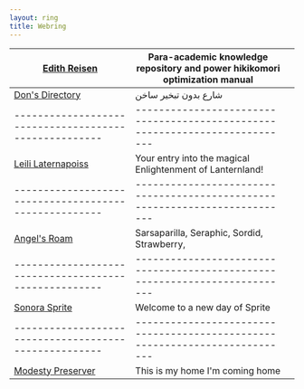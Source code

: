```yaml
---
layout: ring
title: Webring
---
```


| [Edith Reisen](http://reisen.netlify.app/)            | Para-academic knowledge repository and power hikikomori optimization manual |     |
| ----------------------------------------------------- | --------------------------------------------------------------------------- | --- |
| [Don's Directory](http://dons.directory/)             | شارع بدون تبخير ساخن                                                        |     |
| ----------------------------------------------------- | --------------------------------------------------------------------------- |
| [Leili Laternapoiss](https://leili.netlify.app/)      | Your entry into the magical Enlightenment of Lanternland!                   |     |
| ----------------------------------------------------- | --------------------------------------------------------------------------- |
| [Angel's Roam](https://eplenas.neocities.org/)        | Sarsaparilla, Seraphic, Sordid, Strawberry,                                 |     |
| ----------------------------------------------------- | --------------------------------------------------------------------------- |
| [Sonora Sprite](https://spritecore.netlify.app/)      | Welcome to a new day of Sprite                                              |     |
| ----------------------------------------------------- | --------------------------------------------------------------------------- |
| [Modesty Preserver](https:s//disengagea.toikos.net/) | This is my home I'm coming home                                             |     |
